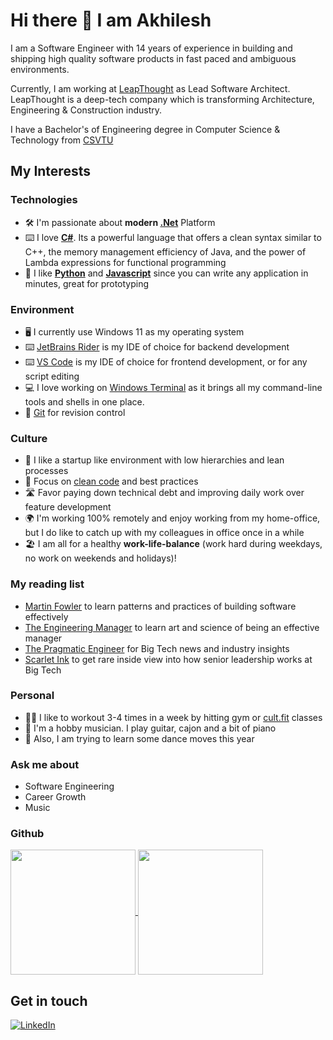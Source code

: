# Hi there 👋 I am Akhilesh

I am a Software Engineer with 14 years of experience in building and shipping high quality software products in fast paced and ambiguous environments.

Currently, I am working at [LeapThought](https://www.leapthought.com) as Lead Software Architect. LeapThought is a deep-tech company which is transforming Architecture, Engineering & Construction industry.

I have a Bachelor's of Engineering degree in Computer Science & Technology from [CSVTU](https://csvtu.ac.in/)

## My Interests

### Technologies

- 🛠 I'm passionate about **modern [.Net](https://github.com/dotnet)** Platform
- ⌨️ I love **[C#](https://github.com/dotnet/csharplang)**. Its a powerful language that offers a clean syntax similar to C++, the memory management efficiency of Java, and the power of Lambda expressions for functional programming
- 🐍 I like **[Python](https://github.com/python)** and **[Javascript](https://developer.mozilla.org/en-US/docs/Web/JavaScript)** since you can write any application in minutes, great for prototyping

### Environment

- 🖥 I currently use Windows 11 as my operating system
- ⌨️ [JetBrains Rider](https://www.jetbrains.com/rider/) is my IDE of choice for backend development
- ⌨️ [VS Code](https://code.visualstudio.com/) is my IDE of choice for frontend development, or for any script editing
- 💻 I love working on [Windows Terminal](https://github.com/microsoft/terminal) as it brings all my command-line tools and shells in one place.
- 🌱 [Git](https://github.com/git/git) for revision control

### Culture

- 🎢 I like a startup like environment with low hierarchies and lean processes
- 💯 Focus on [clean code](https://www.goodreads.com/book/show/3735293-clean-code) and best practices
- 🛣 Favor paying down technical debt and improving daily work over feature development
- 🌍 I'm working 100% remotely and enjoy working from my home-office, but I do like to catch up with my colleagues in office once in a while
- 🏖 I am all for a healthy **work-life-balance** (work hard during weekdays, no work on weekends and holidays)!

### My reading list


- [Martin Fowler](https://martinfowler.com/) to learn patterns and practices of building software effectively
- [The Engineering Manager](https://www.theengineeringmanager.com/) to learn art and science of being an effective manager
- [The Pragmatic Engineer](https://newsletter.pragmaticengineer.com/) for Big Tech news and industry insights
- [Scarlet Ink](https://www.scarletink.com/) to get rare inside view into how senior leadership works at Big Tech

### Personal

- 🏋️‍♀️ I like to workout 3-4 times in a week by hitting gym or [cult.fit](https://www.cult.fit) classes
- 🎸 I'm a hobby musician. I play guitar, cajon and a bit of piano
- 🕺 Also, I am trying to learn some dance moves this year

### Ask me about
- Software Engineering
- Career Growth
- Music

### Github
<a href="https://github.com/akpratap">
  <img height=200 align="center" src="https://github-readme-streak-stats.herokuapp.com?user=akpratap&mode=weekly" />
</a>
<a href="https://github.com/akpratap">
  <img height=200 align="center" src="https://github-readme-stats.vercel.app/api/top-langs?username=akpratap&layout=compact&langs_count=8&card_width=320" />
</a>

## Get in touch

[![LinkedIn](https://img.shields.io/badge/LinkedIn-akhileshpratap-blue?logo=linkedin&style=flat)](https://www.linkedin.com/in/akhilesh-pratap/)
